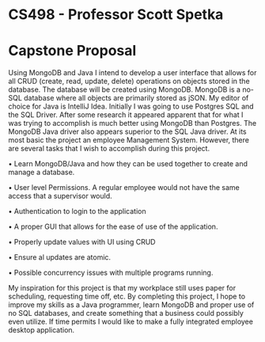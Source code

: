 # CS498 - Professor Scott Spetka

# Capstone Proposal

  Using MongoDB and Java I intend to develop a user interface that allows for all CRUD
(create, read, update, delete) operations on objects stored in the database. The database will
be created using MongoDB. MongoDB is a no-SQL database where all objects are primarily
stored as jSON. My editor of choice for Java is IntelliJ Idea. Initially I was going to use Postgres
SQL and the SQL Driver. After some research it appeared apparent that for what I was trying to
accomplish is much better using MongoDB than Postgres. The MongoDB Java driver also
appears superior to the SQL Java driver.
At its most basic the project an employee Management System. However, there are
several tasks that I wish to accomplish during this project.

• Learn MongoDB/Java and how they can be used together to create and manage a
database.

• User level Permissions. A regular employee would not have the same access that a
supervisor would.

• Authentication to login to the application

• A proper GUI that allows for the ease of use of the application.

• Properly update values with UI using CRUD

• Ensure al updates are atomic.

• Possible concurrency issues with multiple programs running.

  My inspiration for this project is that my workplace still uses paper for scheduling,
requesting time off, etc. By completing this project, I hope to improve my skills as a Java
programmer, learn MongoDB and proper use of no SQL databases, and create something that
a business could possibly even utilize. If time permits I would like to make a fully integrated
employee desktop application. 
